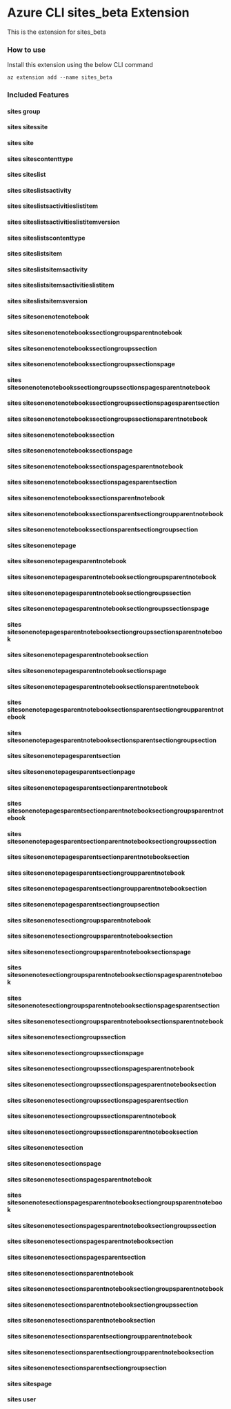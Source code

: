 # Azure CLI sites_beta Extension #
This is the extension for sites_beta

### How to use ###
Install this extension using the below CLI command
```
az extension add --name sites_beta
```

### Included Features ###
#### sites group ####
#### sites sitessite ####
#### sites site ####
#### sites sitescontenttype ####
#### sites siteslist ####
#### sites siteslistsactivity ####
#### sites siteslistsactivitieslistitem ####
#### sites siteslistsactivitieslistitemversion ####
#### sites siteslistscontenttype ####
#### sites siteslistsitem ####
#### sites siteslistsitemsactivity ####
#### sites siteslistsitemsactivitieslistitem ####
#### sites siteslistsitemsversion ####
#### sites sitesonenotenotebook ####
#### sites sitesonenotenotebookssectiongroupsparentnotebook ####
#### sites sitesonenotenotebookssectiongroupssection ####
#### sites sitesonenotenotebookssectiongroupssectionspage ####
#### sites sitesonenotenotebookssectiongroupssectionspagesparentnotebook ####
#### sites sitesonenotenotebookssectiongroupssectionspagesparentsection ####
#### sites sitesonenotenotebookssectiongroupssectionsparentnotebook ####
#### sites sitesonenotenotebookssection ####
#### sites sitesonenotenotebookssectionspage ####
#### sites sitesonenotenotebookssectionspagesparentnotebook ####
#### sites sitesonenotenotebookssectionspagesparentsection ####
#### sites sitesonenotenotebookssectionsparentnotebook ####
#### sites sitesonenotenotebookssectionsparentsectiongroupparentnotebook ####
#### sites sitesonenotenotebookssectionsparentsectiongroupsection ####
#### sites sitesonenotepage ####
#### sites sitesonenotepagesparentnotebook ####
#### sites sitesonenotepagesparentnotebooksectiongroupsparentnotebook ####
#### sites sitesonenotepagesparentnotebooksectiongroupssection ####
#### sites sitesonenotepagesparentnotebooksectiongroupssectionspage ####
#### sites sitesonenotepagesparentnotebooksectiongroupssectionsparentnotebook ####
#### sites sitesonenotepagesparentnotebooksection ####
#### sites sitesonenotepagesparentnotebooksectionspage ####
#### sites sitesonenotepagesparentnotebooksectionsparentnotebook ####
#### sites sitesonenotepagesparentnotebooksectionsparentsectiongroupparentnotebook ####
#### sites sitesonenotepagesparentnotebooksectionsparentsectiongroupsection ####
#### sites sitesonenotepagesparentsection ####
#### sites sitesonenotepagesparentsectionpage ####
#### sites sitesonenotepagesparentsectionparentnotebook ####
#### sites sitesonenotepagesparentsectionparentnotebooksectiongroupsparentnotebook ####
#### sites sitesonenotepagesparentsectionparentnotebooksectiongroupssection ####
#### sites sitesonenotepagesparentsectionparentnotebooksection ####
#### sites sitesonenotepagesparentsectiongroupparentnotebook ####
#### sites sitesonenotepagesparentsectiongroupparentnotebooksection ####
#### sites sitesonenotepagesparentsectiongroupsection ####
#### sites sitesonenotesectiongroupsparentnotebook ####
#### sites sitesonenotesectiongroupsparentnotebooksection ####
#### sites sitesonenotesectiongroupsparentnotebooksectionspage ####
#### sites sitesonenotesectiongroupsparentnotebooksectionspagesparentnotebook ####
#### sites sitesonenotesectiongroupsparentnotebooksectionspagesparentsection ####
#### sites sitesonenotesectiongroupsparentnotebooksectionsparentnotebook ####
#### sites sitesonenotesectiongroupssection ####
#### sites sitesonenotesectiongroupssectionspage ####
#### sites sitesonenotesectiongroupssectionspagesparentnotebook ####
#### sites sitesonenotesectiongroupssectionspagesparentnotebooksection ####
#### sites sitesonenotesectiongroupssectionspagesparentsection ####
#### sites sitesonenotesectiongroupssectionsparentnotebook ####
#### sites sitesonenotesectiongroupssectionsparentnotebooksection ####
#### sites sitesonenotesection ####
#### sites sitesonenotesectionspage ####
#### sites sitesonenotesectionspagesparentnotebook ####
#### sites sitesonenotesectionspagesparentnotebooksectiongroupsparentnotebook ####
#### sites sitesonenotesectionspagesparentnotebooksectiongroupssection ####
#### sites sitesonenotesectionspagesparentnotebooksection ####
#### sites sitesonenotesectionspagesparentsection ####
#### sites sitesonenotesectionsparentnotebook ####
#### sites sitesonenotesectionsparentnotebooksectiongroupsparentnotebook ####
#### sites sitesonenotesectionsparentnotebooksectiongroupssection ####
#### sites sitesonenotesectionsparentnotebooksection ####
#### sites sitesonenotesectionsparentsectiongroupparentnotebook ####
#### sites sitesonenotesectionsparentsectiongroupparentnotebooksection ####
#### sites sitesonenotesectionsparentsectiongroupsection ####
#### sites sitespage ####
#### sites user ####